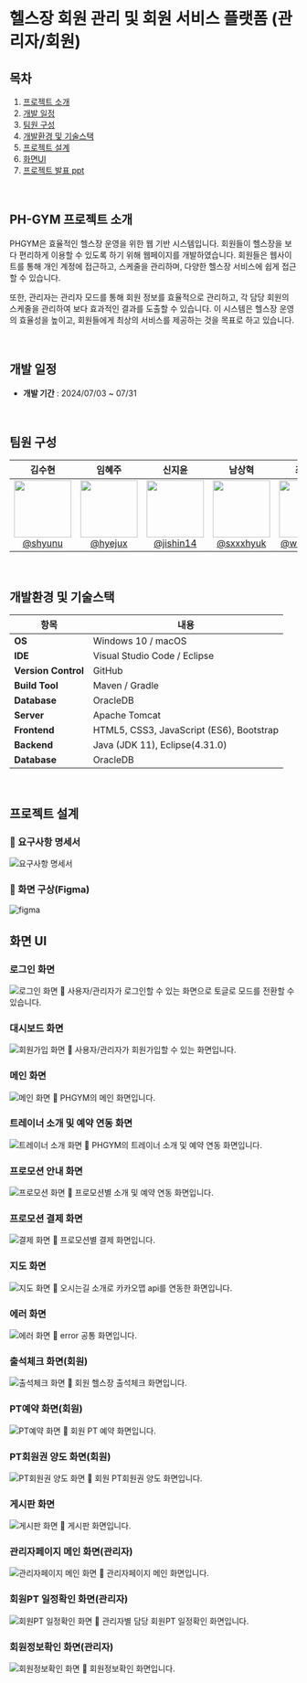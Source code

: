 # 헬스장 회원 관리 및 회원 서비스 플랫폼 (관리자/회원)

## 목차
1. [프로젝트 소개](#ph-gym-프로젝트-소개)
2. [개발 일정](#개발-일정)
3. [팀원 구성](#팀원-구성)
4. [개발환경 및 기술스택](#개발환경-및-기술스택)
6. [프로젝트 설계](#프로젝트-설계)
7. [화면UI](#화면-ui)
8. [프로젝트 발표 ppt](#프로젝트-발표-ppt)

<br>

## PH-GYM 프로젝트 소개

PHGYM은 효율적인 헬스장 운영을 위한 웹 기반 시스템입니다. 회원들이 헬스장을 보다 편리하게 이용할 수 있도록 하기 위해 웹페이지를 개발하였습니다. 회원들은 웹사이트를 통해 개인 계정에 접근하고, 스케줄을 관리하며, 다양한 헬스장 서비스에 쉽게 접근할 수 있습니다.

또한, 관리자는 관리자 모드를 통해 회원 정보를 효율적으로 관리하고, 각 담당 회원의 스케줄을 관리하여 보다 효과적인 결과를 도출할 수 있습니다. 이 시스템은 헬스장 운영의 효율성을 높이고, 회원들에게 최상의 서비스를 제공하는 것을 목표로 하고 있습니다.

<br>

## 개발 일정

- **개발 기간** : 2024/07/03 ~ 07/31

<br>

## 팀원 구성

<div align="center">

| **김수현** | **임혜주** | **신지윤** | **남상혁** | **최해찬** |
| :------: |  :------: | :------: | :------: | :------: |
| [<img src="https://avatars.githubusercontent.com/u/172233951?s=64&v=4" height=100> <br/> @shyunu](https://github.com/suhyun-kim9) | [<img src="https://avatars.githubusercontent.com/u/129069292?v=4" height=100> <br/> @hyejux](https://github.com/hyejux) | [<img src="https://avatars.githubusercontent.com/u/80537541?s=64&v=4" height=100> <br/> @jishin14](https://github.com/jishin14) | [<img src="https://avatars.githubusercontent.com/u/180147317?v=4" height=100> <br/> @sxxxhyuk](https://github.com/sxxxhyuk) | [<img src="https://avatars.githubusercontent.com/u/172337052?v=4" height=100> <br/> @whfh3832](https://github.com/whfh3832) |

</div>


<br>
  
## 개발환경 및 기술스택

| 항목 | 내용 |
|---|---|
| **OS** | Windows 10 / macOS |
| **IDE** | Visual Studio Code / Eclipse |
| **Version Control** | GitHub |
| **Build Tool** | Maven / Gradle |
| **Database** | OracleDB |
| **Server** | Apache Tomcat |
| **Frontend** | HTML5, CSS3, JavaScript (ES6), Bootstrap |
| **Backend** | Java (JDK 11), Eclipse(4.31.0) |
| **Database** | OracleDB |

<br>

## 프로젝트 설계
### 🔗 요구사항 명세서
<img src="./images/gym-doc.png" alt="요구사항 명세서" />

### 🔗 화면 구상(Figma)
<img src="./images/figma.png" alt="figma" />




<br>

## 화면 UI

### 로그인 화면
![로그인 화면](./images/login.png)
📍 사용자/관리자가 로그인할 수 있는 화면으로 토글로 모드를 전환할 수 있습니다.

### 대시보드 화면
![회원가입 화면](./images/join.png)
📍 사용자/관리자가 회원가입할 수 있는 화면입니다.

### 메인 화면
![메인 화면](./images/mainHome.png)
📍 PHGYM의 메인 화면입니다.

### 트레이너 소개 및 예약 연동 화면
![트레이너 소개 화면](./images/intro.png)
📍 PHGYM의 트레이너 소개 및 예약 연동 화면입니다.

### 프로모션 안내 화면
![프로모션 화면](./images/promotionList.png)
📍 프로모션별 소개 및 예약 연동 화면입니다.

### 프로모션 결제 화면
![결제 화면](./images/promotion.png)
📍 프로모션별 결제 화면입니다.

### 지도 화면
![지도 화면](./images/map.png)
📍 오시는길 소개로 카카오맵 api를 연동한 화면입니다.

### 에러 화면
![에러 화면](./images/error.png)
📍 error 공통 화면입니다.

### 출석체크 화면(회원)
![출석체크 화면](./images/checkin.png)
📍 회원 헬스장 출석체크 화면입니다.

### PT예약 화면(회원)
![PT예약 화면](./images/pt.png)
📍 회원 PT 예약 화면입니다.

### PT회원권 양도 화면(회원)
![PT회원권 양도 화면](./images/ptChange.png)
📍 회원 PT회원권 양도 화면입니다.

### 게시판 화면
![게시판 화면](./images/board.png)
📍 게시판 화면입니다.

### 관리자페이지 메인 화면(관리자)
![관리자페이지 메인 화면](./images/adminMain.png)
📍 관리자페이지 메인 화면입니다.

### 회원PT 일정확인 화면(관리자)
![회원PT 일정확인 화면](./images/scheduleCheck.png)
📍 관리자별 담당 회원PT 일정확인 화면입니다.

### 회원정보확인 화면(관리자)
![회원정보확인 화면](./images/checkInfo.png)
📍 회원정보확인 화면입니다.





